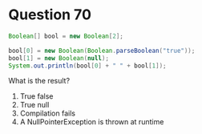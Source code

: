 # Question 70

```java
Boolean[] bool = new Boolean[2];

bool[0] = new Boolean(Boolean.parseBoolean("true"));
bool[1] = new Boolean(null);
System.out.println(bool[0] + " " + bool[1]);
```

What is the result?

1. True false
2. True null
3. Compilation fails
4. A NullPointerException is thrown at runtime
